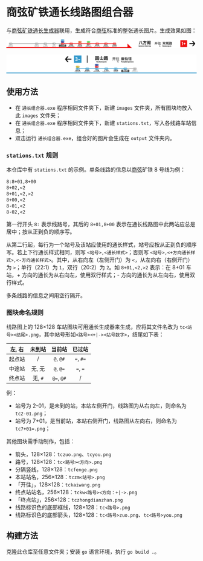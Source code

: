 # 商弦矿铁通长线路图组合器

与[商弦矿铁通长生成器](https://k.guc1010.top/Sig/tongchang)联用，生成符合[商弦](https://guc1010.top)标准的整张通长图片。生成效果如图：

![dh1+00+#](./README.assets/dh1+00+%23.png)

![sh3+03-](./README.assets/sh3+03-.png)

## 使用方法

- 在 `通长组合器.exe` 程序相同文件夹下，新建 `images` 文件夹，所有图块均放入此 `images` 文件夹；
- 在 `通长组合器.exe` 程序相同文件夹下，新建 `stations.txt`，写入各线路车站信息；
- 双击运行 `通长组合器.exe`，组合好的图片会生成在 `output` 文件夹内。

### `stations.txt` 规则

本仓库中有 `stations.txt` 的示例。单条线路的信息以<u>商弦</u>矿铁 8 号线为例：

```
8:8+01,8+00
8+02,<2
8+01,<2,>2
8+00,<2
8-01,<2
8-02,<2
```

第一行开头 `8:` 表示线路号，其后的 `8+01,8+00` 表示在通长线路图中此两站应总是居中；按从正到负的顺序写。

从第二行起，每行为一个站号及该站应使用的通长样式，站号应按从正到负的顺序写。若上下行通长样式相同，则写 `<站号>,<通长样式>`；否则写 `<站号>,<+方向通长样式>,<-方向通长样式>`。其中，从右向左（左侧开门）为 `<`，从左向右（右侧开门）为 `>`；单行（22:1）为 `1`，双行（20:2）为 `2`。如 `8+01,<2,>2` 表示：在 8+01 车站，+ 方向的通长为从右向左，使用双行样式；- 方向的通长为从左向右，使用双行样式。

多条线路的信息之间用空行隔开。

### 图块命名规则

线路图上的 128×128 车站图块可用通长生成器来生成，应将其文件名改为 `tc<站号><结尾>.png`，其中站号形如`<路号><+|-><站号数字>`，结尾如下表：

| 左, 右 | 未到站  |   当前站   |  已过站   |
| :----: | :-----: | :--------: | :-------: |
| 起点站 |    /    | `@`, `@#`  | `=`, `#=` |
| 中途站 | 无, 无  | `@`, `@=`  | `=`, `=`  |
| 终点站 | 无, `#` | `@=`, `@#` |     /     |

例：

- 站号为 2-01，是未到的站，本站左侧开门，线路图为从右向左，则命名为 `tc2-01.png`；
- 站号为 7+01，是当前站，本站右侧开门，线路图从左向右，则命名为 `tc7+01=.png`；

其他图块需手动制作，包括：

- 箭头，128×128：`tczuo.png`、`tcyou.png`
- 路号，128×128：`tc<路号><方向>.png`
- 分隔竖线，128×128：`tcfenge.png`
- 本站站名，256×128：`tczm<站号>.png`
- 「开往」，128×128：`tckaiwang.png`
- 终点站站名，256×128：`tckw<路号><方向：+|->.png`
- 「终点站」，256×128：`tczhongdianzhan.png`
- 线路标识色的底部框线，128×128：`tc<路号>.png`
- 线路标识色的底部箭头，128×128：`tc<路号>zuo.png`、`tc<路号>you.png`

## 构建方法

克隆此仓库至任意文件夹；安装 `go` 语言环境，执行 `go build .`。